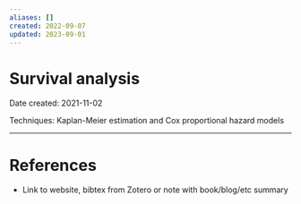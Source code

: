 ```yaml
---
aliases: []
created: 2022-09-07
updated: 2023-09-01
---
```


# Survival analysis
Date created: 2021-11-02

Techniques: Kaplan-Meier estimation and Cox proportional hazard models

---
# References
* Link to website, bibtex from Zotero or note with book/blog/etc summary